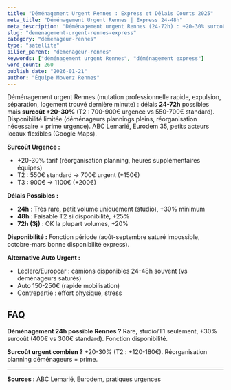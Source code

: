 ```yaml
---
title: "Déménagement Urgent Rennes : Express et Délais Courts 2025"
meta_title: "Déménagement Urgent Rennes | Express 24-48h"
meta_description: "Déménagement urgent Rennes (24-72h) : +20-30% surcoût (T2 : 700-900€ vs 550-700€ standard). Disponibilité limitée. ABC Lemarié, Eurodem, acteurs locaux."
slug: "demenagement-urgent-rennes-express"
category: "demenageur-rennes"
type: "satellite"
pilier_parent: "demenageur-rennes"
keywords: ["déménagement urgent Rennes", "déménagement express"]
word_count: 260
publish_date: "2026-01-21"
author: "Équipe Moverz Rennes"
---
```


Déménagement urgent Rennes (mutation professionnelle rapide, expulsion, séparation, logement trouvé dernière minute) : délais **24-72h** possibles mais **surcoût +20-30%** (T2 : 700-900€ urgence vs 550-700€ standard). Disponibilité limitée (déménageurs plannings pleins, réorganisation nécessaire = prime urgence). ABC Lemarié, Eurodem 35, petits acteurs locaux flexibles (Google Maps).

**Surcoût Urgence :**
- +20-30% tarif (réorganisation planning, heures supplémentaires équipes)
- T2 : 550€ standard → 700€ urgent (+150€)
- T3 : 900€ → 1100€ (+200€)

**Délais Possibles :**
- **24h** : Très rare, petit volume uniquement (studio), +30% minimum
- **48h** : Faisable T2 si disponibilité, +25%
- **72h (3j)** : OK la plupart volumes, +20%

**Disponibilité :** Fonction période (août-septembre saturé impossible, octobre-mars bonne disponibilité express).

**Alternative Auto Urgent :**
- Leclerc/Europcar : camions disponibles 24-48h souvent (vs déménageurs saturés)
- Auto 150-250€ (rapide mobilisation)
- Contrepartie : effort physique, stress

## FAQ

**Déménagement 24h possible Rennes ?**
Rare, studio/T1 seulement, +30% surcoût (400€ vs 300€ standard). Fonction disponibilité.

**Surcoût urgent combien ?**
+20-30% (T2 : +120-180€). Réorganisation planning déménageurs = prime.

---
**Sources :** ABC Lemarié, Eurodem, pratiques urgences

